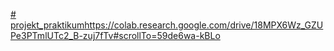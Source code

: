 [# projekt_praktikum](https://colab.research.google.com/drive/18MPX6Wz_GZUPe3PTmlUTc2_B-zuj7fTv#scrollTo=59de6wa-kBLo)https://colab.research.google.com/drive/18MPX6Wz_GZUPe3PTmlUTc2_B-zuj7fTv#scrollTo=59de6wa-kBLo
